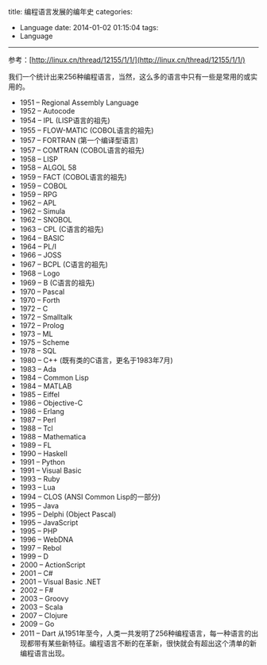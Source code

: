 title: 编程语言发展的编年史
categories:
  - Language
date: 2014-01-02 01:15:04
tags:
  - Language
---

参考：[http://linux.cn/thread/12155/1/1/](http://linux.cn/thread/12155/1/1/)

我们一个统计出来256种编程语言，当然，这么多的语言中只有一些是常用的或实用的。

*   1951 – Regional Assembly Language
*   1952 – Autocode
*   1954 – IPL (LISP语言的祖先)
*   1955 – FLOW-MATIC (COBOL语言的祖先)
*   1957 – FORTRAN (第一个编译型语言)
*   1957 – COMTRAN (COBOL语言的祖先)
*   1958 – LISP
*   1958 – ALGOL 58
*   1959 – FACT (COBOL语言的祖先)
*   1959 – COBOL
*   1959 – RPG
*   1962 – APL
*   1962 – Simula
*   1962 – SNOBOL
*   1963 – CPL (C语言的祖先)
*   1964 – BASIC
*   1964 – PL/I
*   1966 – JOSS
*   1967 – BCPL (C语言的祖先)
*   1968 – Logo
*   1969 – B (C语言的祖先)
*   1970 – Pascal
*   1970 – Forth
*   1972 – C
*   1972 – Smalltalk
*   1972 – Prolog
*   1973 – ML
*   1975 – Scheme
*   1978 – SQL
*   1980 – C++ (既有类的C语言，更名于1983年7月)
*   1983 – Ada
*   1984 – Common Lisp
*   1984 – MATLAB
*   1985 – Eiffel
*   1986 – Objective-C
*   1986 – Erlang
*   1987 – Perl
*   1988 – Tcl
*   1988 – Mathematica
*   1989 – FL
*   1990 – Haskell
*   1991 – Python
*   1991 – Visual Basic
*   1993 – Ruby
*   1993 – Lua
*   1994 – CLOS (ANSI Common Lisp的一部分)
*   1995 – Java
*   1995 – Delphi (Object Pascal)
*   1995 – JavaScript
*   1995 – PHP
*   1996 – WebDNA
*   1997 – Rebol
*   1999 – D
*   2000 – ActionScript
*   2001 – C#
*   2001 – Visual Basic .NET
*   2002 – F#
*   2003 – Groovy
*   2003 – Scala
*   2007 – Clojure
*   2009 – Go
*   2011 – Dart
从1951年至今，人类一共发明了256种编程语言，每一种语言的出现都带有某些新特征。编程语言不断的在革新，很快就会有超出这个清单的新编程语言出现。
